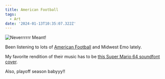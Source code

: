 ```yaml
---
title: American Football
tags:
  - Art
date: '2024-01-13T10:35:07.322Z'
---
```


![Neverrrrrr Meant!](http://res.cloudinary.com/cpadilla/image/upload/v1705107570/chrisdpadilla/blog/art/qb4woyv9kemanj6tt0fo.jpg)

Been listening to lots of [American Football](https://youtu.be/_NfnXdXpjL0) and Midwest Emo lately. 

My favorite rendition of their music has to be [this Super Mario 64 soundfont cover](https://youtu.be/sOOGOqTn9Fo).

Also, playoff season babyyy!!
